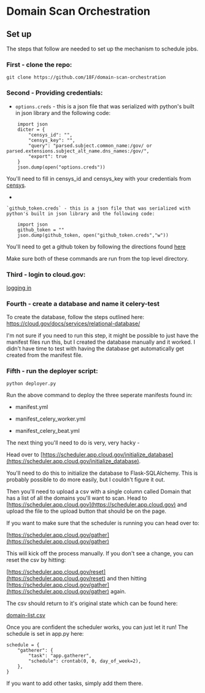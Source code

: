 # Domain Scan Orchestration

## Set up

The steps that follow are needed to set up the mechanism to schedule jobs.

### First - clone the repo:

`git clone https://github.com/18F/domain-scan-orchestration`

### Second - Providing credentials:

*   
	`options.creds` - this is a json file that was serialized with python's built in json library and the following code:

```
	import json
	dicter = { 
		"censys_id": "", 
		"censys_key": "", 
		"query": "parsed.subject.common_name:/gov/ or parsed.extensions.subject_alt_name.dns_names:/gov/", 
		"export": true
	}
	json.dump(open("options.creds"))
```

You'll need to fill in censys_id and censys_key with your credentials from [censys](https://censys.io/).

* 

	`github_token.creds` - this is a json file that was serialized with python's built in json library and the following code:

```
	import json
	github_token = ""
	json.dump(github_token, open("github_token.creds","w"))
```

You'll need to get a github token by following the directions found [here](https://github.com/blog/1509-personal-api-tokens)

Make sure both of these commands are run from the top level directory.  

### Third - login to cloud.gov:

[logging in](https://cloud.gov/docs/getting-started/setup/#set-up-the-command-line)

### Fourth - create a database and name it celery-test

To create the database, follow the steps outlined here: https://cloud.gov/docs/services/relational-database/

I'm not sure if you need to run this step, it might be possible to just have the manifest files run this, but I created the database manually and it worked.  I didn't have time to test with having the database get automatically get created from the manifest file.


### Fifth - run the deployer script:

`python deployer.py` 

Run the above command to deploy the three seperate manifests found in:

* manifest.yml

* manifest_celery_worker.yml

* manifest_celery_beat.yml

The next thing you'll need to do is very, very hacky -

Head over to [https://scheduler.app.cloud.gov/initialize_database](https://scheduler.app.cloud.gov/initialize_database).

You'll need to do this to initialize the database to Flask-SQLAlchemy.  This is probably possible to do more easily, but I couldn't figure it out.

Then you'll need to upload a csv with a single column called Domain that has a list of all the domains you'll want to scan.  Head to [https://scheduler.app.cloud.gov](https://scheduler.app.cloud.gov) and upload the file to the upload button that should be on the page.

If you want to make sure that the scheduler is running you can head over to:

[https://scheduler.app.cloud.gov/gather](https://scheduler.app.cloud.gov/gather)

This will kick off the process manually.  If you don't see a change, you can reset the csv by hitting:

[https://scheduler.app.cloud.gov/reset](https://scheduler.app.cloud.gov/reset) and then hitting [https://scheduler.app.cloud.gov/gather](https://scheduler.app.cloud.gov/gather) again.

The csv should return to it's original state which can be found here:

[domain-list.csv](https://github.com/18F/domain-scan-orchestration/blob/master/data/domain-list.csv)

Once you are confident the scheduler works, you can just let it run!  The schedule is set in app.py here:

```
schedule = {
    "gatherer": {
        "task": "app.gatherer",
        "schedule": crontab(0, 0, day_of_week=2),
    },
}
```

If you want to add other tasks, simply add them there.  